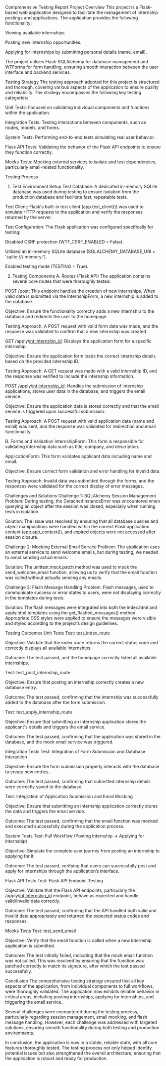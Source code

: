 Comprehensive Testing Report
Project Overview
This project is a Flask-based web application designed to facilitate the management of internship postings and applications. The application provides the following functionality:

Viewing available internships.

Posting new internship opportunities.

Applying for internships by submitting personal details (name, email).

The project utilizes Flask-SQLAlchemy for database management and WTForms for form handling, ensuring smooth interaction between the user interface and backend services.

Testing Strategy
The testing approach adopted for this project is structured and thorough, covering various aspects of the application to ensure quality and reliability. The strategy encompasses the following key testing categories:

Unit Tests: Focused on validating individual components and functions within the application.

Integration Tests: Testing interactions between components, such as routes, models, and forms.

System Tests: Performing end-to-end tests simulating real user behavior.

Flask API Tests: Validating the behavior of the Flask API endpoints to ensure they function correctly.

Mocks Tests: Mocking external services to isolate and test dependencies, particularly email-related functionality.

Testing Process
1. Test Environment Setup
Test Database: A dedicated in-memory SQLite database was used during testing to ensure isolation from the production database and facilitate fast, repeatable tests.

Test Client: Flask's built-in test client (app.test_client()) was used to simulate HTTP requests to the application and verify the responses returned by the server.

Test Configuration: The Flask application was configured specifically for testing:

Disabled CSRF protection (WTF_CSRF_ENABLED = False).

Utilized an in-memory SQLite database (SQLALCHEMY_DATABASE_URI = 'sqlite:///:memory:').

Enabled testing mode (TESTING = True).

2. Testing Components
A. Routes (Flask API)
The application contains several core routes that were thoroughly tested:

POST /post: This endpoint handles the creation of new internships. When valid data is submitted via the InternshipForm, a new internship is added to the database.

Objective: Ensure the functionality correctly adds a new internship to the database and redirects the user to the homepage.

Testing Approach: A POST request with valid form data was made, and the response was validated to confirm that a new internship was created.

GET /apply/<int:internship_id>: Displays the application form for a specific internship.

Objective: Ensure the application form loads the correct internship details based on the provided internship ID.

Testing Approach: A GET request was made with a valid internship ID, and the response was verified to include the internship information.

POST /apply/<int:internship_id>: Handles the submission of internship applications, stores user data in the database, and triggers the email service.

Objective: Ensure the application data is stored correctly and that the email service is triggered upon successful submission.

Testing Approach: A POST request with valid application data (name and email) was sent, and the response was validated for redirection and email functionality.

B. Forms and Validation
InternshipForm: This form is responsible for validating internship data such as title, company, and description.

ApplicationForm: This form validates applicant data including name and email.

Objective: Ensure correct form validation and error handling for invalid data.

Testing Approach: Invalid data was submitted through the forms, and the responses were validated for the correct display of error messages.

Challenges and Solutions
Challenge 1: SQLAlchemy Session Management
Problem: During testing, the DetachedInstanceError was encountered when querying an object after the session was closed, especially when running tests in isolation.

Solution: The issue was resolved by ensuring that all database queries and object manipulations were handled within the correct Flask application context (app.app_context()), and expired objects were not accessed after session closure.

Challenge 2: Mocking External Email Service
Problem: The application uses an external service to send welcome emails, but during testing, we needed to avoid sending actual emails.

Solution: The unittest.mock.patch method was used to mock the send_welcome_email function, allowing us to verify that the email function was called without actually sending any emails.

Challenge 3: Flash Message Handling
Problem: Flash messages, used to communicate success or error states to users, were not displaying correctly in the templates during tests.

Solution: The flash messages were integrated into both the index.html and apply.html templates using the get_flashed_messages() method. Appropriate CSS styles were applied to ensure the messages were visible and styled according to the project’s design guidelines.

Testing Outcomes
Unit Tests
Test: test_index_route

Objective: Validate that the index route returns the correct status code and correctly displays all available internships.

Outcome: The test passed, and the homepage correctly listed all available internships.

Test: test_post_internship_route

Objective: Ensure that posting an internship correctly creates a new database entry.

Outcome: The test passed, confirming that the internship was successfully added to the database after the form submission.

Test: test_apply_internship_route

Objective: Ensure that submitting an internship application stores the applicant's details and triggers the email service.

Outcome: The test passed, confirming that the application was stored in the database, and the mock email service was triggered.

Integration Tests
Test: Integration of Form Submission and Database Interaction

Objective: Ensure the form submission properly interacts with the database to create new entries.

Outcome: The test passed, confirming that submitted internship details were correctly saved to the database.

Test: Integration of Application Submission and Email Mocking

Objective: Ensure that submitting an internship application correctly stores the data and triggers the email service.

Outcome: The test passed, confirming that the email function was mocked and executed successfully during the application process.

System Tests
Test: Full Workflow (Posting Internship → Applying for Internship)

Objective: Simulate the complete user journey from posting an internship to applying for it.

Outcome: The test passed, verifying that users can successfully post and apply for internships through the application’s interface.

Flask API Tests
Test: Flask API Endpoint Testing

Objective: Validate that the Flask API endpoints, particularly the /apply/<int:internship_id> endpoint, behave as expected and handle valid/invalid data correctly.

Outcome: The test passed, confirming that the API handled both valid and invalid data appropriately and returned the expected status codes and responses.

Mocks Tests
Test: test_send_email

Objective: Verify that the email function is called when a new internship application is submitted.

Outcome: The test initially failed, indicating that the mock email function was not called. This was resolved by ensuring that the function was patched correctly to match its signature, after which the test passed successfully.

Conclusion
The comprehensive testing strategy ensured that all key aspects of the application, from individual components to full workflows, were thoroughly validated. The application now exhibits reliable behavior in critical areas, including posting internships, applying for internships, and triggering the email service.

Several challenges were encountered during the testing process, particularly regarding session management, email mocking, and flash message handling. However, each challenge was addressed with targeted solutions, ensuring smooth functionality during both testing and production environments.

In conclusion, the application is now in a stable, reliable state, with all core features thoroughly tested. The testing process not only helped identify potential issues but also strengthened the overall architecture, ensuring that the application is robust and ready for production.